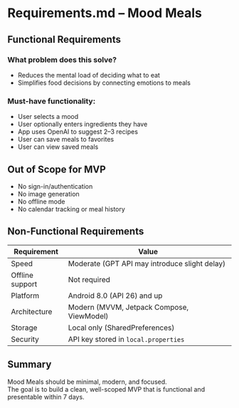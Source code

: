 # Requirements.md – Mood Meals

## Functional Requirements

### What problem does this solve?
- Reduces the mental load of deciding what to eat
- Simplifies food decisions by connecting emotions to meals

### Must-have functionality:
- User selects a mood
- User optionally enters ingredients they have
- App uses OpenAI to suggest 2–3 recipes
- User can save meals to favorites
- User can view saved meals

## Out of Scope for MVP
- No sign-in/authentication
- No image generation
- No offline mode
- No calendar tracking or meal history

## Non-Functional Requirements

| Requirement     | Value                                          |
|----------------|------------------------------------------------|
| Speed           | Moderate (GPT API may introduce slight delay) |
| Offline support | Not required                                   |
| Platform        | Android 8.0 (API 26) and up                    |
| Architecture    | Modern (MVVM, Jetpack Compose, ViewModel)     |
| Storage         | Local only (SharedPreferences)                |
| Security        | API key stored in `local.properties`          |

## Summary

Mood Meals should be minimal, modern, and focused.  
The goal is to build a clean, well-scoped MVP that is functional and presentable within 7 days.
